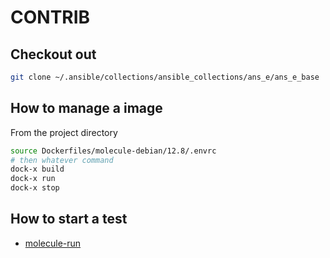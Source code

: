 # CONTRIB

## Checkout out

```bash
git clone ~/.ansible/collections/ansible_collections/ans_e/ans_e_base
```

## How to manage a image

From the project directory
```bash
source Dockerfiles/molecule-debian/12.8/.envrc
# then whatever command
dock-x build
dock-x run
dock-x stop
```

## How to start a test

* [molecule-run](molecule-run)